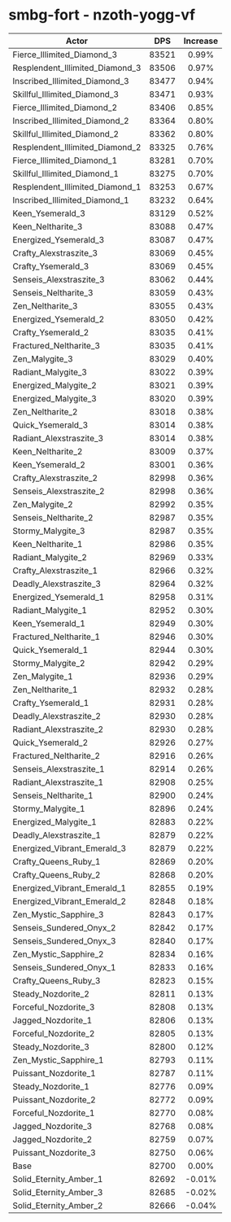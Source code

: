 # smbg-fort - nzoth-yogg-vf
| Actor | DPS | Increase |
|---|:---:|:---:|
|Fierce_Illimited_Diamond_3|83521|0.99%|
|Resplendent_Illimited_Diamond_3|83506|0.97%|
|Inscribed_Illimited_Diamond_3|83477|0.94%|
|Skillful_Illimited_Diamond_3|83471|0.93%|
|Fierce_Illimited_Diamond_2|83406|0.85%|
|Inscribed_Illimited_Diamond_2|83364|0.80%|
|Skillful_Illimited_Diamond_2|83362|0.80%|
|Resplendent_Illimited_Diamond_2|83325|0.76%|
|Fierce_Illimited_Diamond_1|83281|0.70%|
|Skillful_Illimited_Diamond_1|83275|0.70%|
|Resplendent_Illimited_Diamond_1|83253|0.67%|
|Inscribed_Illimited_Diamond_1|83232|0.64%|
|Keen_Ysemerald_3|83129|0.52%|
|Keen_Neltharite_3|83088|0.47%|
|Energized_Ysemerald_3|83087|0.47%|
|Crafty_Alexstraszite_3|83069|0.45%|
|Crafty_Ysemerald_3|83069|0.45%|
|Senseis_Alexstraszite_3|83062|0.44%|
|Senseis_Neltharite_3|83059|0.43%|
|Zen_Neltharite_3|83055|0.43%|
|Energized_Ysemerald_2|83050|0.42%|
|Crafty_Ysemerald_2|83035|0.41%|
|Fractured_Neltharite_3|83035|0.41%|
|Zen_Malygite_3|83029|0.40%|
|Radiant_Malygite_3|83022|0.39%|
|Energized_Malygite_2|83021|0.39%|
|Energized_Malygite_3|83020|0.39%|
|Zen_Neltharite_2|83018|0.38%|
|Quick_Ysemerald_3|83014|0.38%|
|Radiant_Alexstraszite_3|83014|0.38%|
|Keen_Neltharite_2|83009|0.37%|
|Keen_Ysemerald_2|83001|0.36%|
|Crafty_Alexstraszite_2|82998|0.36%|
|Senseis_Alexstraszite_2|82998|0.36%|
|Zen_Malygite_2|82992|0.35%|
|Senseis_Neltharite_2|82987|0.35%|
|Stormy_Malygite_3|82987|0.35%|
|Keen_Neltharite_1|82986|0.35%|
|Radiant_Malygite_2|82969|0.33%|
|Crafty_Alexstraszite_1|82966|0.32%|
|Deadly_Alexstraszite_3|82964|0.32%|
|Energized_Ysemerald_1|82958|0.31%|
|Radiant_Malygite_1|82952|0.30%|
|Keen_Ysemerald_1|82949|0.30%|
|Fractured_Neltharite_1|82946|0.30%|
|Quick_Ysemerald_1|82944|0.30%|
|Stormy_Malygite_2|82942|0.29%|
|Zen_Malygite_1|82936|0.29%|
|Zen_Neltharite_1|82932|0.28%|
|Crafty_Ysemerald_1|82931|0.28%|
|Deadly_Alexstraszite_2|82930|0.28%|
|Radiant_Alexstraszite_2|82930|0.28%|
|Quick_Ysemerald_2|82926|0.27%|
|Fractured_Neltharite_2|82916|0.26%|
|Senseis_Alexstraszite_1|82914|0.26%|
|Radiant_Alexstraszite_1|82908|0.25%|
|Senseis_Neltharite_1|82900|0.24%|
|Stormy_Malygite_1|82896|0.24%|
|Energized_Malygite_1|82883|0.22%|
|Deadly_Alexstraszite_1|82879|0.22%|
|Energized_Vibrant_Emerald_3|82879|0.22%|
|Crafty_Queens_Ruby_1|82869|0.20%|
|Crafty_Queens_Ruby_2|82868|0.20%|
|Energized_Vibrant_Emerald_1|82855|0.19%|
|Energized_Vibrant_Emerald_2|82848|0.18%|
|Zen_Mystic_Sapphire_3|82843|0.17%|
|Senseis_Sundered_Onyx_2|82842|0.17%|
|Senseis_Sundered_Onyx_3|82840|0.17%|
|Zen_Mystic_Sapphire_2|82834|0.16%|
|Senseis_Sundered_Onyx_1|82833|0.16%|
|Crafty_Queens_Ruby_3|82823|0.15%|
|Steady_Nozdorite_2|82811|0.13%|
|Forceful_Nozdorite_3|82808|0.13%|
|Jagged_Nozdorite_1|82806|0.13%|
|Forceful_Nozdorite_2|82805|0.13%|
|Steady_Nozdorite_3|82800|0.12%|
|Zen_Mystic_Sapphire_1|82793|0.11%|
|Puissant_Nozdorite_1|82787|0.11%|
|Steady_Nozdorite_1|82776|0.09%|
|Puissant_Nozdorite_2|82772|0.09%|
|Forceful_Nozdorite_1|82770|0.08%|
|Jagged_Nozdorite_3|82768|0.08%|
|Jagged_Nozdorite_2|82759|0.07%|
|Puissant_Nozdorite_3|82750|0.06%|
|Base|82700|0.00%|
|Solid_Eternity_Amber_1|82692|-0.01%|
|Solid_Eternity_Amber_3|82685|-0.02%|
|Solid_Eternity_Amber_2|82666|-0.04%|
